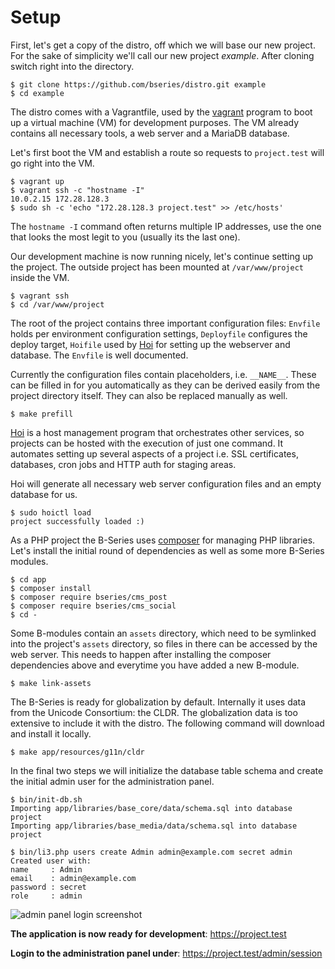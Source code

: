 # Setup

First, let's get a copy of the distro, off which we will base our new project. For the sake of simplicity we'll call our new project _example_. After cloning switch right into the directory.
```
$ git clone https://github.com/bseries/distro.git example
$ cd example
```

The distro comes with a Vagrantfile, used by the [vagrant](https://www.vagrantup.com/) program to boot up a virtual machine (VM) for development purposes. The VM already contains all necessary tools, a web server and a MariaDB database.  

Let's first boot the VM and establish a route so requests to `project.test` will go right into the VM.
```
$ vagrant up
$ vagrant ssh -c "hostname -I"
10.0.2.15 172.28.128.3
$ sudo sh -c 'echo "172.28.128.3 project.test" >> /etc/hosts'
```

The `hostname -I` command often returns multiple IP addresses, use the one that looks the most legit to you (usually its the last one).

Our development machine is now running nicely, let's continue setting up the project. The outside project has been mounted at `/var/www/project` inside the VM.
```
$ vagrant ssh
$ cd /var/www/project
```

The root of the project contains three important configuration files: `Envfile` holds per environment configuration settings, `Deployfile` configures the deploy target, `Hoifile` used by [Hoi](https://github.com/atelierdisko/hoi) for setting up the webserver and database. The `Envfile` is well documented.

Currently the configuration files contain placeholders, i.e. `__NAME__`. These can be filled in for you automatically as they can be derived easily from the project directory itself. They can also be replaced manually as well.
```
$ make prefill
```

[Hoi](https://github.com/atelierdisko/hoi) is a host management program that orchestrates other services, so projects can be hosted with the execution of just one command. It automates setting up
several aspects of a project i.e. SSL certificates, databases, cron jobs and HTTP auth for staging areas.

Hoi will generate all necessary web server configuration files and an empty database for us.
```
$ sudo hoictl load
project successfully loaded :)
```

As a PHP project the B-Series uses [composer](https://getcomposer.org/) for managing PHP libraries. Let's install the initial round of dependencies as well as some more B-Series modules.
```
$ cd app
$ composer install
$ composer require bseries/cms_post
$ composer require bseries/cms_social
$ cd -
```

Some B-modules contain an `assets` directory, which need to be symlinked into the project's `assets` directory, so files in there can be accessed by the web server. This needs to happen after installing the composer dependencies above and everytime you have added a new B-module.
```
$ make link-assets
```

The B-Series is ready for globalization by default. Internally it uses data from the Unicode Consortium: the CLDR. The globalization data is too extensive to include it with the distro. The following command will download and install it locally.
```
$ make app/resources/g11n/cldr
```

In the final two steps we will initialize the database table schema and create the initial admin user for the administration panel.
```
$ bin/init-db.sh
Importing app/libraries/base_core/data/schema.sql into database project
Importing app/libraries/base_media/data/schema.sql into database project

$ bin/li3.php users create Admin admin@example.com secret admin
Created user with:
name     : Admin
email    : admin@example.com
password : secret
role     : admin
```

![admin panel login screenshot](http://b-series.org/assets/v:1+9cc014f/app/img/login.png)

**The application is now ready for development**: https://project.test

**Login to the administration panel under**: https://project.test/admin/session
